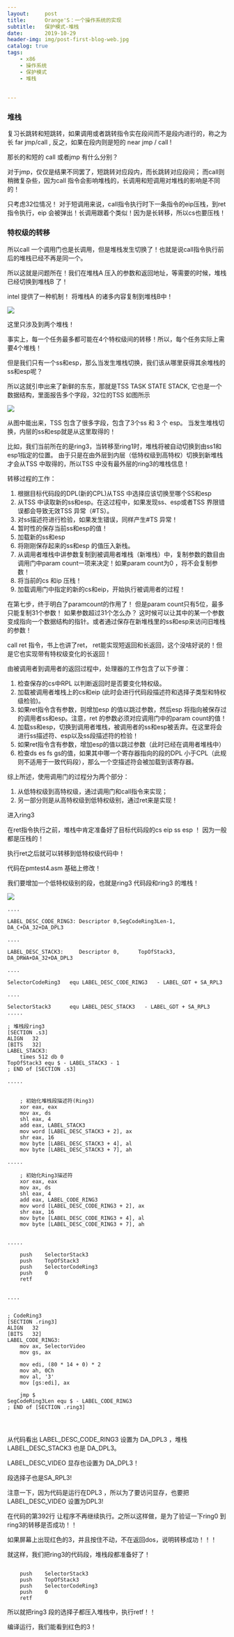 ```yaml
---
layout:     post
title:      Orange'S：一个操作系统的实现
subtitle:   保护模式-堆栈
date:       2019-10-29
header-img: img/post-first-blog-web.jpg
catalog: true
tags:
    - x86
    - 操作系统
    - 保护模式
    - 堆栈
    
  
---
```


### 堆栈


复习长跳转和短跳转，如果调用或者跳转指令实在段间而不是段内进行的，称之为长 far jmp/call , 反之，如果在段内则是短的 near jmp / call !

那长的和短的 call 或者jmp 有什么分别？

对于jmp，仅仅是结果不同罢了，短跳转对应段内，而长跳转对应段间； 而call则稍微复杂些，因为call 指令会影响堆栈的，长调用和短调用对堆栈的影响是不同的！

只考虑32位情况！ 对于短调用来说，call指令执行时下一条指令的eip压栈，到ret指令执行，eip 会被弹出！长调用跟着个类似！因为是长转移，所以cs也要压栈！

### 特权级的转移 

所以call 一个调用门也是长调用，但是堆栈发生切换了！也就是说call指令执行前后的堆栈已经不再是同一个。

所以这就是问题所在！我们在堆栈A 压入的参数和返回地址，等需要的时候，堆栈已经切换到堆栈B 了！

intel 提供了一种机制！ 将堆栈A 的诸多内容复制到堆栈B中！

![](https://raw.githubusercontent.com/dbb4560/StorePicturebed/master/wirtePicture/20191102230657.png)

这里只涉及到两个堆栈！

事实上，每一个任务最多都可能在4个特权级间的转移！所以，每个任务实际上需要4个堆栈！

但是我们只有一个ss和esp，那么当发生堆栈切换，我们该从哪里获得其余堆栈的ss和esp呢？

所以这就引申出来了新鲜的东东，那就是TSS TASK STATE STACK, 它也是一个数据结构，里面报告多个字段，32位的TSS 如图所示

![](https://raw.githubusercontent.com/dbb4560/StorePicturebed/master/wirtePicture/20191102231124.png)

从图中能出来，TSS 包含了很多字段，包含了3个ss 和 3 个 esp。 当发生堆栈切换，内层的ss和esp就是从这里取得的！

比如，我们当前所在的是ring3，当转移至ring1时，堆栈将被自动切换到由ss1和esp1指定的位置。 由于只是在由外层到内层（低特权级到高特权）切换到新堆栈才会从TSS 中取得的，所以TSS 中没有最外层的ring3的堆栈信息！

转移过程的工作：

1. 根据目标代码段的DPL(新的CPL)从TSS 中选择应该切换至哪个SS和esp
2. 从TSS 中读取新的ss和esp。在这过程中，如果发现ss、esp或者TSS 界限错误都会导致无效TSS 异常（#TS）。
3. 对ss描述符进行检验，如果发生错误，同样产生#TS 异常！
4. 暂时性的保存当前ss和esp的值！
5. 加载新的ss和esp
6. 将刚刚保存起来的ss和esp 的值压入新栈。
7. 从调用者堆栈中讲参数复制到被调用者堆栈（新堆栈）中，复制参数的数目由调用门中param count一项来决定！如果param count为0 ，将不会复制参数！
8. 将当前的cs 和ip 压栈！
9. 加载调用门中指定的新的cs和eip，开始执行被调用者的过程！

在第七步，终于明白了paramcount的作用了！ 但是param count只有5位，最多只能复制31个参数！ 如果参数超过31个怎么办？ 这时候可以让其中的某一个参数变成指向一个数据结构的指针。或者通过保存在新堆栈里的ss和esp来访问旧堆栈的参数！

call ret 指令，书上也讲了ret， ret能实现短返回和长返回，这个没啥好说的！但是它也实现带有特权级变化的长返回！

由被调用者到调用者的返回过程中，处理器的工作包含了以下步骤：

1. 检查保存的cs中RPL 以判断返回时是否要变化特权级。
2. 加载被调用者堆栈上的cs和eip (此时会进行代码段描述符和选择子类型和特权级检验)。
3. 如果ret指令含有参数，则增加esp 的值以跳过参数，然后esp 将指向被保存过的调用者ss和esp。注意，ret 的参数必须对应调用门中的param count的值！
4. 加载ss和esp，切换到调用者堆栈，被调用者的ss和esp被丢弃。在这里将会进行ss描述符、esp以及ss段描述符的检验！
5. 如果ret指令含有参数，增加esp的值以跳过参数（此时已经在调用者堆栈中）
6. 检查ds es fs gs的值，如果其中哪一个寄存器指向的段的DPL 小于CPL（此规则不适用于一致代码段），那么一个空描述符会被加载到该寄存器。






综上所述，使用调用门的过程分为两个部分：
1. 从低特权级到高特权级，通过调用门和call指令来实现；
2. 另一部分则是从高特权级到低特权级别，通过ret来是实现！

进入ring3 

在ret指令执行之前，堆栈中肯定准备好了目标代码段的cs eip ss esp ！ 因为一般都是压栈的！


执行ret之后就可以转移到低特权级代码中！

代码在pmtest4.asm 基础上修改！

我们要增加一个低特权级别的段，也就是ring3 代码段和ring3 的堆栈！

![](https://raw.githubusercontent.com/dbb4560/StorePicturebed/master/wirtePicture/20191102234457.png)


```
....

LABEL_DESC_CODE_RING3: Descriptor 0,SegCodeRing3Len-1, DA_C+DA_32+DA_DPL3

....

LABEL_DESC_STACK3:     Descriptor 0,      TopOfStack3, DA_DRWA+DA_32+DA_DPL3

....

SelectorCodeRing3	equ	LABEL_DESC_CODE_RING3	- LABEL_GDT + SA_RPL3

....

SelectorStack3		equ	LABEL_DESC_STACK3	- LABEL_GDT + SA_RPL3
.....

; 堆栈段ring3
[SECTION .s3]
ALIGN	32
[BITS	32]
LABEL_STACK3:
	times 512 db 0
TopOfStack3	equ	$ - LABEL_STACK3 - 1
; END of [SECTION .s3]

.....


	; 初始化堆栈段描述符(Ring3)
	xor	eax, eax
	mov	ax, ds
	shl	eax, 4
	add	eax, LABEL_STACK3
	mov	word [LABEL_DESC_STACK3 + 2], ax
	shr	eax, 16
	mov	byte [LABEL_DESC_STACK3 + 4], al
	mov	byte [LABEL_DESC_STACK3 + 7], ah

.....

	; 初始化Ring3描述符
	xor	eax, eax
	mov	ax, ds
	shl	eax, 4
	add	eax, LABEL_CODE_RING3
	mov	word [LABEL_DESC_CODE_RING3 + 2], ax
	shr	eax, 16
	mov	byte [LABEL_DESC_CODE_RING3 + 4], al
	mov	byte [LABEL_DESC_CODE_RING3 + 7], ah


.....

	push	SelectorStack3
	push	TopOfStack3
	push	SelectorCodeRing3
	push	0
	retf


....


; CodeRing3
[SECTION .ring3]
ALIGN	32
[BITS	32]
LABEL_CODE_RING3:
	mov	ax, SelectorVideo
	mov	gs, ax

	mov	edi, (80 * 14 + 0) * 2
	mov	ah, 0Ch
	mov	al, '3'
	mov	[gs:edi], ax

	jmp	$
SegCodeRing3Len	equ	$ - LABEL_CODE_RING3
; END of [SECTION .ring3]




```


从代码看出 LABEL_DESC_CODE_RING3 设置为 DA_DPL3 ，堆栈LABEL_DESC_STACK3 也是  DA_DPL3。

LABEL_DESC_VIDEO 显存也设置为 DA_DPL3！

段选择子也是SA_RPL3!

注意一下，因为代码是运行在DPL3 ，所以为了要访问显存，也要把LABEL_DESC_VIDEO 设置为DPL3!

在代码的第392行 让程序不再继续执行。之所以这样做，是为了验证一下ring0 到 ring3的转移是否成功！！ 

如果屏幕上出现红色的3，并且按住不动，不在返回dos，说明转移成功！！！


就这样，我们把ring3的代码段，堆栈段都准备好了！

```

	push	SelectorStack3
	push	TopOfStack3
	push	SelectorCodeRing3
	push	0
	retf

```

所以就把ring3 段的选择子都压入堆栈中，执行retf！！

编译运行，我们能看到红色的3！

